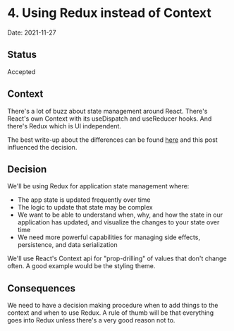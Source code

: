 # 4. Using Redux instead of Context

Date: 2021-11-27

## Status

Accepted

## Context

There's a lot of buzz about state management around React.
There's React's own Context with its useDispatch and useReducer hooks.
And there's Redux which is UI independent.

The best write-up about the differences can be found [here](https://blog.isquaredsoftware.com/2021/01/context-redux-differences/)
and this post influenced the decision.

## Decision

We'll be using Redux for application state management where:
- The app state is updated frequently over time
- The logic to update that state may be complex
- We want to be able to understand when, why, and how the state in our application has updated,
and visualize the changes to your state over time
- We need more powerful capabilities for managing side effects, persistence, and data serialization

We'll use React's Context api for "prop-drilling" of values that don't change often.
A good example would be the styling theme.

## Consequences

We need to have a decision making procedure when to add things to the context and when to use Redux.
A rule of thumb will be that everything goes into Redux unless there's a very good reason not to.
